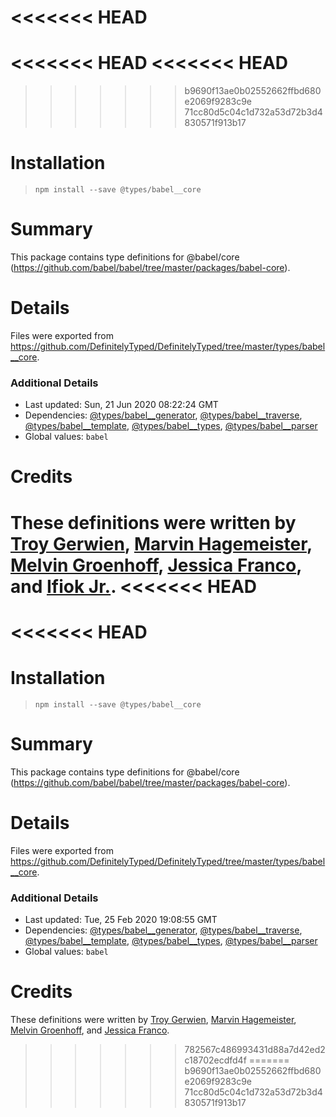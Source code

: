 <<<<<<< HEAD
=======
<<<<<<< HEAD
<<<<<<< HEAD
=======
>>>>>>> b9690f13ae0b02552662ffbd680e2069f9283c9e
>>>>>>> 71cc80d5c04c1d732a53d72b3d4830571f913b17
# Installation
> `npm install --save @types/babel__core`

# Summary
This package contains type definitions for @babel/core (https://github.com/babel/babel/tree/master/packages/babel-core).

# Details
Files were exported from https://github.com/DefinitelyTyped/DefinitelyTyped/tree/master/types/babel__core.

### Additional Details
 * Last updated: Sun, 21 Jun 2020 08:22:24 GMT
 * Dependencies: [@types/babel__generator](https://npmjs.com/package/@types/babel__generator), [@types/babel__traverse](https://npmjs.com/package/@types/babel__traverse), [@types/babel__template](https://npmjs.com/package/@types/babel__template), [@types/babel__types](https://npmjs.com/package/@types/babel__types), [@types/babel__parser](https://npmjs.com/package/@types/babel__parser)
 * Global values: `babel`

# Credits
These definitions were written by [Troy Gerwien](https://github.com/yortus), [Marvin Hagemeister](https://github.com/marvinhagemeister), [Melvin Groenhoff](https://github.com/mgroenhoff), [Jessica Franco](https://github.com/Jessidhia), and [Ifiok Jr.](https://github.com/ifiokjr).
<<<<<<< HEAD
=======
<<<<<<< HEAD
=======
# Installation
> `npm install --save @types/babel__core`

# Summary
This package contains type definitions for @babel/core (https://github.com/babel/babel/tree/master/packages/babel-core).

# Details
Files were exported from https://github.com/DefinitelyTyped/DefinitelyTyped/tree/master/types/babel__core.

### Additional Details
 * Last updated: Tue, 25 Feb 2020 19:08:55 GMT
 * Dependencies: [@types/babel__generator](https://npmjs.com/package/@types/babel__generator), [@types/babel__traverse](https://npmjs.com/package/@types/babel__traverse), [@types/babel__template](https://npmjs.com/package/@types/babel__template), [@types/babel__types](https://npmjs.com/package/@types/babel__types), [@types/babel__parser](https://npmjs.com/package/@types/babel__parser)
 * Global values: `babel`

# Credits
These definitions were written by [Troy Gerwien](https://github.com/yortus), [Marvin Hagemeister](https://github.com/marvinhagemeister), [Melvin Groenhoff](https://github.com/mgroenhoff), and [Jessica Franco](https://github.com/Jessidhia).
>>>>>>> 782567c486993431d88a7d42ed2c18702ecdfd4f
=======
>>>>>>> b9690f13ae0b02552662ffbd680e2069f9283c9e
>>>>>>> 71cc80d5c04c1d732a53d72b3d4830571f913b17
